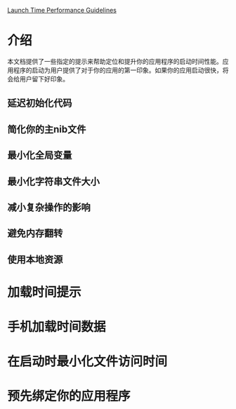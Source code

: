 [Launch Time Performance Guidelines](https://developer.apple.com/library/archive/documentation/Performance/Conceptual/LaunchTime/LaunchTime.html#//apple_ref/doc/uid/10000148i)

# 介绍

本文档提供了一些指定的提示来帮助定位和提升你的应用程序的启动时间性能。应用程序的启动为用户提供了对于你的应用的第一印象。如果你的应用启动很快，将会给用户留下好印象。

## 延迟初始化代码

## 简化你的主nib文件

## 最小化全局变量

## 最小化字符串文件大小

## 减小复杂操作的影响

## 避免内存翻转

## 使用本地资源

# 加载时间提示

# 手机加载时间数据

# 在启动时最小化文件访问时间

# 预先绑定你的应用程序